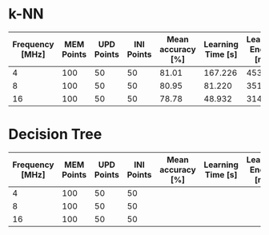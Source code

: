
# k-NN

|Frequency [MHz]|MEM Points|UPD Points|INI Points|Mean accuracy [%]|Learning Time [s]|Learning Energy [mJ]|Inference Time [s]|Inference Energy [mJ]|
|-|-|-|-|-|-|-|-|-|
|4|100|50|50|81.01|167.226|453,402|7.256|19,745|
|8|100|50|50|80.95|81.220|351,077|2.984|13,064|
|16|100|50|50|78.78|48.932|314,828|2.317|14,798|

<!--
[3968,3904,4064,3968,3808,3712,3808,3712,3872,3936,3904,3936]
[3936,3936,4032,3968,3968,3936,4064,4000,3936,4000,4064,4032]
[3968,3904,3936,4032,3968,4064,4064,3968,3936,4032,4032,4000]
-->

# Decision Tree

|Frequency [MHz]|MEM Points|UPD Points|INI Points|Mean accuracy [%]|Learning Time [s]|Learning Energy [mJ]|Inference Time [s]|Inference Energy [mJ]|
|-|-|-|-|-|-|-|-|-|
|4|100|50|50||||||
|8|100|50|50||||||
|16|100|50|50||||||
